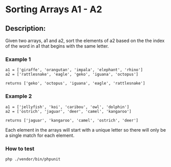 # Sorting Arrays A1 - A2
## Description:

Given two arrays, a1 and a2, sort the elements of a2 based on the the index of the word in a1 that begins with the same letter.

### Example 1
```
a1 = ['giraffe', 'orangutan', 'impala', 'elephant', 'rhino']
a2 = ['rattlesnake', 'eagle', 'geko', 'iguana', 'octopus']

returns ['geko', 'octopus', 'iguana', 'eagle', 'rattlesnake']
```

### Example 2
```
a1 = ['jellyfish', 'koi', 'caribou', 'owl', 'dolphin']
a2 = ['ostrich', 'jaguar', 'deer', 'camel', 'kangaroo']

returns ['jaguar', 'kangaroo', 'camel', 'ostrich', 'deer']
```

Each element in the arrays will start with a unique letter so there will only be a single match for each element.

### How to test
```
php ./vendor/bin/phpunit
```